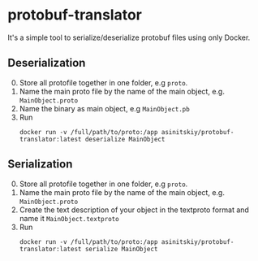 # protobuf-translator
It's a simple tool to serialize/deserialize protobuf files using only Docker.

## Deserialization
0. Store all protofile together in one folder, e.g `proto`.
1. Name the main proto file by the name of the main object, e.g. `MainObject.proto`
2. Name the binary as main object, e.g `MainObject.pb`
3. Run
    ```
    docker run -v /full/path/to/proto:/app asinitskiy/protobuf-translator:latest deserialize MainObject
    ```

## Serialization
0. Store all protofile together in one folder, e.g `proto`.
1. Name the main proto file by the name of the main object, e.g. `MainObject.proto`
2. Сreate the text description of your object in the textproto format and name it `MainObject.textproto`
3. Run
    ```
    docker run -v /full/path/to/proto:/app asinitskiy/protobuf-translator:latest serialize MainObject
    ```
